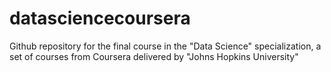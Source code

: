 # datasciencecoursera

Github repository for the final course in the "Data Science" specialization, a set of courses from Coursera delivered by "Johns Hopkins University"
